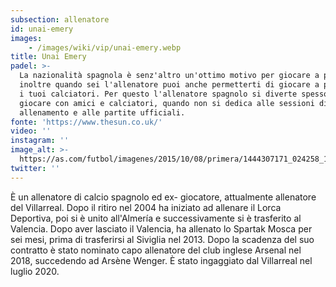 ```yaml
---
subsection: allenatore
id: unai-emery
images: 
    - /images/wiki/vip/unai-emery.webp
title: Unai Emery
padel: >-
  La nazionalità spagnola è senz'altro un'ottimo motivo per giocare a padel,
  inoltre quando sei l'allenatore puoi anche permetterti di giocare a padel con
  i tuoi calciatori. Per questo l'allenatore spagnolo si diverte spesso a
  giocare con amici e calciatori, quando non si dedica alle sessioni di
  allenamento e alle partite ufficiali.
fonte: 'https://www.thesun.co.uk/'
video: ''
instagram: ''
image_alt: >-
  https://as.com/futbol/imagenes/2015/10/08/primera/1444307171_024258_1444307291_noticia_grande.jpg
twitter: ''
---
```

È un allenatore di calcio spagnolo ed ex- giocatore, attualmente allenatore del Villarreal. Dopo il ritiro nel 2004 ha iniziato ad allenare il Lorca Deportiva, poi si è unito all'Almería e successivamente si è trasferito al Valencia. Dopo aver lasciato il Valencia, ha allenato lo Spartak Mosca per sei mesi, prima di trasferirsi al Siviglia nel 2013. Dopo la scadenza del suo contratto è stato nominato capo allenatore del club inglese Arsenal nel 2018, succedendo ad Arsène Wenger. È stato ingaggiato dal Villarreal nel luglio 2020.